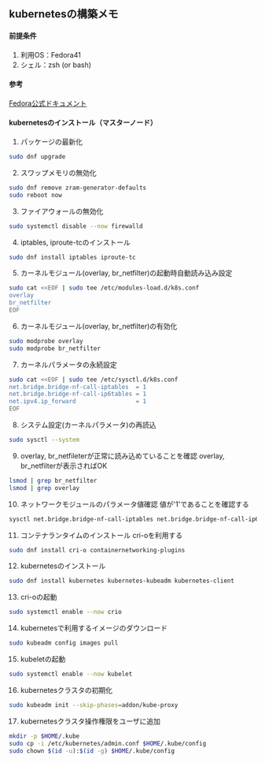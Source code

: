 ## kubernetesの構築メモ

#### 前提条件
1. 利用OS：Fedora41
2. シェル：zsh (or bash)


#### 参考
[Fedora公式ドキュメント](https://docs.fedoraproject.org/en-US/quick-docs/using-kubernetes-kubeadm/)


#### kubernetesのインストール（マスターノード）
1. パッケージの最新化
```bash
sudo dnf upgrade
```

2. スワップメモリの無効化
```bash
sudo dnf remove zram-generator-defaults
sudo reboot now
```

3. ファイアウォールの無効化
```bash
sudo systemctl disable --now firewalld
```

4. iptables, iproute-tcのインストール
```bash
sudo dnf install iptables iproute-tc
```

5. カーネルモジュール(overlay, br_netfilter)の起動時自動読み込み設定
```bash
sudo cat <<EOF | sudo tee /etc/modules-load.d/k8s.conf
overlay
br_netfilter
EOF
```

6. カーネルモジュール(overlay, br_netfilter)の有効化
```bash
sudo modprobe overlay
sudo modprobe br_netfilter
```

7. カーネルパラメータの永続設定
```bash
sudo cat <<EOF | sudo tee /etc/sysctl.d/k8s.conf
net.bridge.bridge-nf-call-iptables  = 1
net.bridge.bridge-nf-call-ip6tables = 1
net.ipv4.ip_forward                 = 1
EOF
```

8. システム設定(カーネルパラメータ)の再読込
```bash
sudo sysctl --system
```

9. overlay, br_netfileterが正常に読み込めていることを確認
overlay, br_netfilterが表示さればOK
```bash
lsmod | grep br_netfilter
lsmod | grep overlay
```

10. ネットワークモジュールのパラメータ値確認
値が'1'であることを確認する
```bash
sysctl net.bridge.bridge-nf-call-iptables net.bridge.bridge-nf-call-ip6tables net.ipv4.ip_forward
```

11. コンテナランタイムのインストール
cri-oを利用する
```bash
sudo dnf install cri-o containernetworking-plugins
```

12. kubernetesのインストール
```bash
sudo dnf install kubernetes kubernetes-kubeadm kubernetes-client
```

13. cri-oの起動
```bash
sudo systemctl enable --now crio
```

14. kubernetesで利用するイメージのダウンロード
```bash
sudo kubeadm config images pull
```

15. kubeletの起動
```bash
sudo systemctl enable --now kubelet
```

16. kubernetesクラスタの初期化
```bash
sudo kubeadm init --skip-phases=addon/kube-proxy
```

17. kubernetesクラスタ操作権限をユーザに追加
```bash
mkdir -p $HOME/.kube
sudo cp -i /etc/kubernetes/admin.conf $HOME/.kube/config
sudo chown $(id -u):$(id -g) $HOME/.kube/config
```
